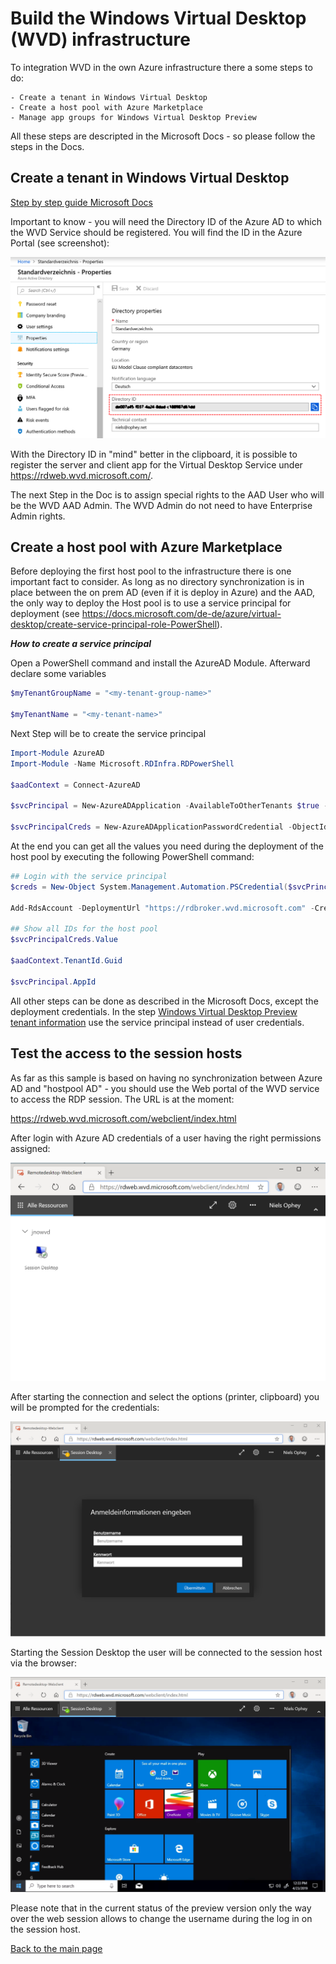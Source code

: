 # Build the Windows Virtual Desktop (WVD) infrastructure

To integration WVD in the own Azure infrastructure there a some steps to do:

    - Create a tenant in Windows Virtual Desktop
    - Create a host pool with Azure Marketplace
    - Manage app groups for Windows Virtual Desktop Preview


All these steps are descripted in the Microsoft Docs - so please follow the steps in the Docs.

## Create a tenant in Windows Virtual Desktop

[Step by step guide Microsoft Docs](https://docs.microsoft.com/de-de/azure/virtual-desktop/tenant-setup-azure-active-directory)

Important to know - you will need the Directory ID of the Azure AD to which the WVD Service should be registered. You will find the ID in the Azure Portal (see screenshot):

![Directory ID](../9_images/directory-id.png)


With the Directory ID in "mind" better in the clipboard, it is possible to register the server and client app for the Virtual Desktop Service under https://rdweb.wvd.microsoft.com/.

The next Step in the Doc is to assign special rights to the AAD User who will be the WVD AAD Admin. The WVD Admin do not need to have Enterprise Admin rights. 

## Create a host pool with Azure Marketplace

Before deploying the first host pool to the infrastructure there is one important fact to consider. As long as no directory synchronization is in place between the on prem AD (even if it is deploy in Azure) and the AAD, the only way to deploy the Host pool is to use a service principal for deployment (see https://docs.microsoft.com/de-de/azure/virtual-desktop/create-service-principal-role-PowerShell).

***How to create a service principal***

Open a PowerShell command and install the AzureAD Module. Afterward declare some variables

```PowerShell
$myTenantGroupName = "<my-tenant-group-name>"

$myTenantName = "<my-tenant-name>"
```

Next Step will be to create the service principal

```PowerShell
Import-Module AzureAD
Import-Module -Name Microsoft.RDInfra.RDPowerShell

$aadContext = Connect-AzureAD

$svcPrincipal = New-AzureADApplication -AvailableToOtherTenants $true -DisplayName "Windows Virtual Desktop Svc Principal"

$svcPrincipalCreds = New-AzureADApplicationPasswordCredential -ObjectId $svcPrincipal.ObjectId
```

At the end you can get all the values you need during the deployment of the host pool by executing the following PowerShell command:

 ```PowerShell
## Login with the service principal
$creds = New-Object System.Management.Automation.PSCredential($svcPrincipal.AppId, (ConvertTo-SecureString $svcPrincipalCreds.Value -AsPlainText -Force))

Add-RdsAccount -DeploymentUrl "https://rdbroker.wvd.microsoft.com" -Credential $creds -ServicePrincipal -AadTenantId $aadContext.TenantId.Guid

## Show all IDs for the host pool
$svcPrincipalCreds.Value

 $aadContext.TenantId.Guid

 $svcPrincipal.AppId
```

All other steps can be done as described in the Microsoft Docs, except the deployment credentials. In the step [Windows Virtual Desktop Preview tenant information](https://docs.microsoft.com/de-de/azure/virtual-desktop/create-host-pools-azure-marketplace#windows-virtual-desktop-preview-tenant-information) use the service principal instead of user credentials.

## Test the access to the session hosts

As far as this sample is based on having no synchronization between Azure AD and "hostpool AD" - you should use the Web portal of the WVD service to access the RDP session. The URL is at the moment:

https://rdweb.wvd.microsoft.com/webclient/index.html

After login with Azure AD credentials of a user having the right permissions assigned: 

![Websession using WVD](../9_images/websession.png)

After starting the connection and select the options (printer, clipboard) you will be prompted for the credentials:

![Websession login dialog](../9_images/websession-login.png)

Starting the Session Desktop the user will be connected to the session host via the browser:

![Websession with user logged in](../9_images/websession-rdp.png)

Please note that in the current status of the preview version only the way over the web session allows to change the username during the log in on the session host.


[Back to the main page](https://github.com/CSA-OCP-GER/windows-virtual-desktop/)
